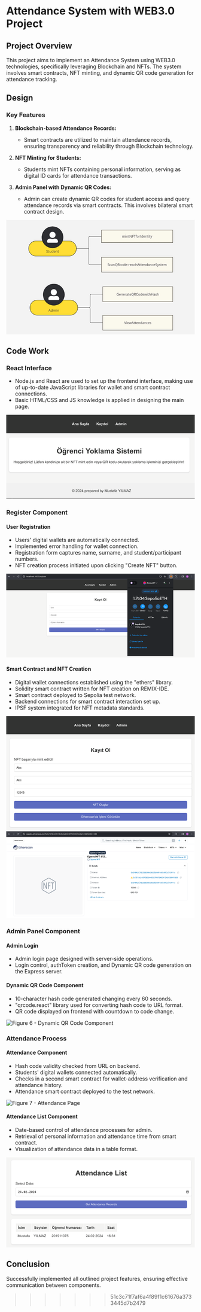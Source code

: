 # Attendance System with WEB3.0 Project

## Project Overview

This project aims to implement an Attendance System using WEB3.0 technologies, specifically leveraging Blockchain and NFTs. The system involves smart contracts, NFT minting, and dynamic QR code generation for attendance tracking.

## Design

### Key Features

1. **Blockchain-based Attendance Records:**
   - Smart contracts are utilized to maintain attendance records, ensuring transparency and reliability through Blockchain technology.

2. **NFT Minting for Students:**
   - Students mint NFTs containing personal information, serving as digital ID cards for attendance transactions.

3. **Admin Panel with Dynamic QR Codes:**
   - Admin can create dynamic QR codes for student access and query attendance records via smart contracts. This involves bilateral smart contract design.

![Figure 1 - Basic requirements](images/figure1.jpg)

## Code Work

### React Interface

- Node.js and React are used to set up the frontend interface, making use of up-to-date JavaScript libraries for wallet and smart contract connections.
- Basic HTML/CSS and JS knowledge is applied in designing the main page.

![Figure 2 - Main Page of the Project](images/figure2.jpg)

### Register Component

#### User Registration

- Users' digital wallets are automatically connected.
- Implemented error handling for wallet connection.
- Registration form captures name, surname, and student/participant numbers.
- NFT creation process initiated upon clicking "Create NFT" button.

![Figure 3 - Register Page of the Project](images/figure3.jpg)

#### Smart Contract and NFT Creation

- Digital wallet connections established using the "ethers" library.
- Solidity smart contract written for NFT creation on REMIX-IDE.
- Smart contract deployed to Sepolia test network.
- Backend connections for smart contract interaction set up.
- IPSF system integrated for NFT metadata standards.

![Figure 4 - After the Mint Process Interface](images/figure4.jpg)
![Figure 5 - Student NFT Transaction Result](images/figure5.jpg)

### Admin Panel Component

#### Admin Login

- Admin login page designed with server-side operations.
- Login control, authToken creation, and Dynamic QR code generation on the Express server.

#### Dynamic QR Code Component

- 10-character hash code generated changing every 60 seconds.
- "qrcode.react" library used for converting hash code to URL format.
- QR code displayed on frontend with countdown to code change.

![Figure 6 - Dynamic QR Code Component](images/figure6.jpg)

### Attendance Process

#### Attendance Component

- Hash code validity checked from URL on backend.
- Students' digital wallets connected automatically.
- Checks in a second smart contract for wallet-address verification and attendance history.
- Attendance smart contract deployed to the test network.

![Figure 7 - Attendance Page](images/figure7.jpg)

#### Attendance List Component

- Date-based control of attendance processes for admin.
- Retrieval of personal information and attendance time from smart contract.
- Visualization of attendance data in a table format.

![Figure 8 - Attendance List Component](images/figure8.jpg)

## Conclusion

Successfully implemented all outlined project features, ensuring effective communication between components.

>>>>>>> 51c3c71f7af6a4f89f1c61676a3733445d7b2479
